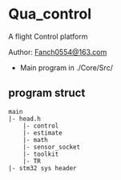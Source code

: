 # Qua_control

A flight Control platform

Author: Fanch0554@163.com

* Main program in ./Core/Src/

## program struct

    main
    |- head.h
        |- control
        |- estimate
        |- math
        |- sensor_socket
        |- toolkit
        |- TR
    |- stm32 sys header